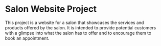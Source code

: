 # Salon Website Project
This project is a website for a salon that showcases the services and products offered by the salon. It is intended to provide potential customers with a glimpse into what the salon has to offer and to encourage them to book an appointment.
